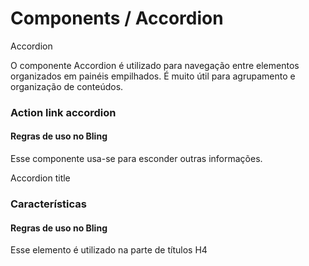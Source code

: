 # Components / Accordion
<div class="bling-form mdc-layout-grid mdc-layout-grid__inner">
	<div class="mdc-layout-grid__cell--span-12">
		<p>Accordion</p>
	</div>
	<div class="explicacao mdc-layout-grid__cell--span-12">
		O componente Accordion é utilizado para navegação entre elementos organizados em painéis
		empilhados. É muito útil para agrupamento e organização de conteúdos.
	</div>
	<div class="mdc-layout-grid__cell mdc-layout-grid__cell--span-12 bling-accordion">
		<h3>
			Action link accordion
			<div class="accordion-title ">
				<span class="icon-chevron-down"></span>
				<span class="clr"></span>
			</div>
		</h3>
	</div>
	<div class="accordion-title mdc-layout-grid__cell--span-12">
		<h4>Regras de uso no Bling</h4>
		<div class="explicacao mdc-layout-grid__cell--span-12">
			Esse componente usa-se para esconder outras informações.
		</div>
	</div>
	<div class="mdc-layout-grid__cell--span-12">
		<p>Accordion title</p>
	</div>
	<div class="mdc-layout-grid__cell mdc-layout-grid__cell--span-12 bling-accordion">
		<h3>
			Características
			<div class="accordion-title">
				<span class="icon-chevron-down"></span>
				<span class="clr"></span>
			</div>
		</h3>
	</div>
	<div class="mdc-layout-grid__cell--span-12">
		<h4>Regras de uso no Bling</h4>
		<div class="explicacao">
			Esse elemento é utilizado na parte de títulos H4
		</div>
	</div>
</div>